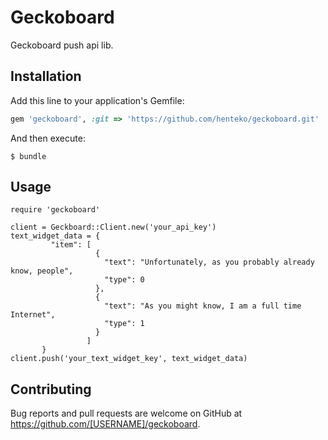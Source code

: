 # Geckoboard
Geckoboard push api lib.


## Installation

Add this line to your application's Gemfile:

```ruby
gem 'geckoboard', :git => 'https://github.com/henteko/geckoboard.git'
```

And then execute:

    $ bundle

## Usage

```
require 'geckoboard'

client = Geckboard::Client.new('your_api_key')
text_widget_data = {
         "item": [
                   {
                     "text": "Unfortunately, as you probably already know, people",
                     "type": 0
                   },
                   {
                     "text": "As you might know, I am a full time Internet",
                     "type": 1
                   }
                 ]
       }
client.push('your_text_widget_key', text_widget_data)
```


## Contributing

Bug reports and pull requests are welcome on GitHub at https://github.com/[USERNAME]/geckoboard.

